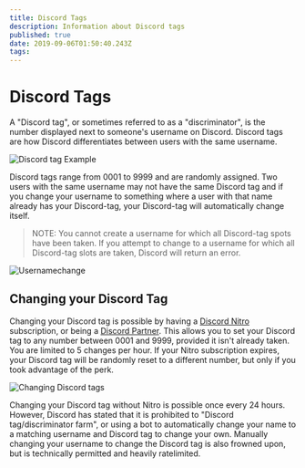 ```yaml
---
title: Discord Tags
description: Information about Discord tags
published: true
date: 2019-09-06T01:50:40.243Z
tags: 
---
```


# Discord Tags
A "Discord tag", or sometimes referred to as a "discriminator", is the number displayed next to someone's username on Discord. Discord tags are how Discord differentiates between users with the same username.

![Discord tag Example](/discriminator-example.png "Discord tag Example")

Discord tags range from 0001 to 9999 and are randomly assigned. Two users with the same username may not have the same Discord tag and if you change your username to something where a user with that name already has your Discord-tag, your Discord-tag will automatically change itself.

 > NOTE: You cannot create a username for which all Discord-tag spots have been taken. If you attempt to change to a username for which all Discord-tag slots are taken, Discord will return an error.

![Usernamechange](/usernamechange.png "Usernamechange")

## Changing your Discord Tag
Changing your Discord tag is possible by having a [Discord Nitro](/nitro) subscription, or being a [Discord Partner](/partner). This allows you to set your Discord tag to any number between 0001 and 9999, provided it isn't already taken. You are limited to 5 changes per hour. If your Nitro subscription expires, your Discord tag will be randomly reset to a different number, but only if you took advantage of the perk.

![Changing Discord tags](https://i.imgur.com/SuxuNHe.png "Changing Discord tags")

Changing your Discord tag without Nitro is possible once every 24 hours. However, Discord has stated that it is prohibited to "Discord tag/discriminator farm", or using a bot to automatically change your name to a matching username and Discord tag to change your own. Manually changing your username to change the Discord tag is also frowned upon, but is technically permitted and heavily ratelimited.